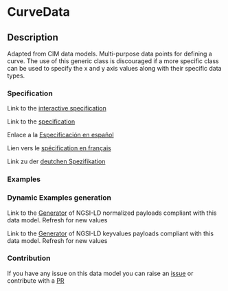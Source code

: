 # CurveData

## Description 

Adapted from CIM data models. Multi-purpose data points for defining a curve.  The use of this generic class is discouraged if a more specific class  can be used to specify the x and y axis values along with their specific data types.
### Specification

Link to the [interactive specification](https://swagger.lab.fiware.org/?url=https://github.com/smart-data-models/dataModel.EnergyCIM/blob/master/CurveData/swagger.yaml)

Link to the [specification](https://github.com/smart-data-models/dataModel.EnergyCIM/blob/master/CurveData/doc/spec.md)

Enlace a la [Especificación en español](https://github.com/smart-data-models/dataModel.EnergyCIM/blob/master/CurveData/doc/spec_ES.md)

Lien vers le [spécification en français](https://github.com/smart-data-models/dataModel.EnergyCIM/blob/master/CurveData/doc/spec_FR.md)

Link zu der [deutchen Spezifikation](https://github.com/smart-data-models/dataModel.EnergyCIM/blob/master/CurveData/doc/spec_DE.md)
### Examples
### Dynamic Examples generation

Link to the [Generator](https://smartdatamodels.org/extra/ngsi-ld_generator_v0.92.php?schemaUrl=https://raw.githubusercontent.com/smart-data-models/dataModel.EnergyCIM/master/CurveData/schema.json&email=info@smartdatamodels.org) of NGSI-LD normalized payloads compliant with this data model. Refresh for new values

Link to the [Generator](https://smartdatamodels.org/extra/ngsi-ld_generator_keyvalues_v0.92.php?schemaUrl=https://raw.githubusercontent.com/smart-data-models/dataModel.EnergyCIM/master/CurveData/schema.json&email=info@smartdatamodels.org) of NGSI-LD keyvalues payloads compliant with this data model. Refresh for new values
### Contribution

 If you have any issue on this data model you can raise an [issue](https://github.com/smart-data-models/dataModel.EnergyCIM/issues)  or contribute with a [PR](https://github.com/smart-data-models/dataModel.EnergyCIM/pulls)